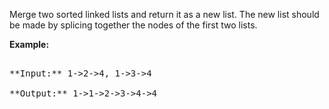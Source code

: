 
Merge two sorted linked lists and return it as a new list. The new list should be made by splicing together the nodes of the first two lists.

**Example:**
<pre>
**Input:** 1->2->4, 1->3->4
**Output:** 1->1->2->3->4->4
</pre>

